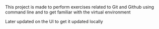 This project is made to perform exercises related to Git and Github using command line
and 
to get familiar with the  virtual environment 

Later updated on the UI to get it updated locally
